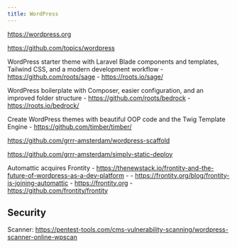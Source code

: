 ```yaml
---
title: WordPress
---
```


https://wordpress.org

https://github.com/topics/wordpress

WordPress starter theme with Laravel Blade components and templates, Tailwind CSS, and a modern development workflow - https://github.com/roots/sage - https://roots.io/sage/

WordPress boilerplate with Composer, easier configuration, and an improved folder structure - https://github.com/roots/bedrock - https://roots.io/bedrock/

Create WordPress themes with beautiful OOP code and the Twig Template Engine - https://github.com/timber/timber/

https://github.com/grrr-amsterdam/wordpress-scaffold

https://github.com/grrr-amsterdam/simply-static-deploy

Automattic acquires Frontity - https://thenewstack.io/frontity-and-the-future-of-wordpress-as-a-dev-platform - - https://frontity.org/blog/frontity-is-joining-automattic - https://frontity.org - https://github.com/frontity/frontity

## Security

Scanner: https://pentest-tools.com/cms-vulnerability-scanning/wordpress-scanner-online-wpscan
